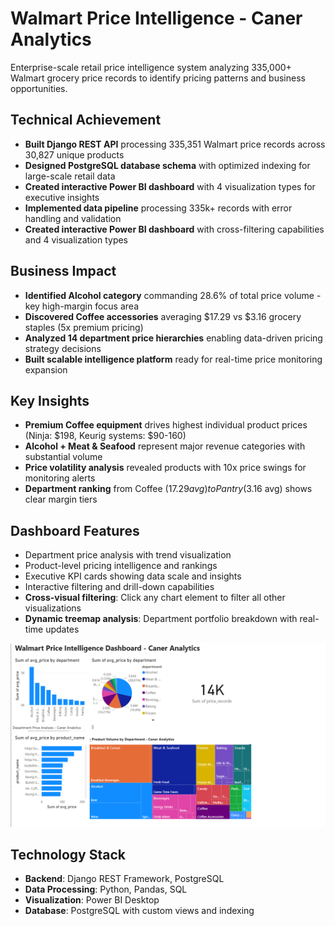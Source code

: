 # Walmart Price Intelligence - Caner Analytics
Enterprise-scale retail price intelligence system analyzing 335,000+ Walmart grocery price records to identify pricing patterns and business opportunities.

## Technical Achievement
- **Built Django REST API** processing 335,351 Walmart price records across 30,827 unique products
- **Designed PostgreSQL database schema** with optimized indexing for large-scale retail data
- **Created interactive Power BI dashboard** with 4 visualization types for executive insights
- **Implemented data pipeline** processing 335k+ records with error handling and validation
- **Created interactive Power BI dashboard** with cross-filtering capabilities and 4 visualization types


## Business Impact
- **Identified Alcohol category** commanding 28.6% of total price volume - key high-margin focus area
- **Discovered Coffee accessories** averaging $17.29 vs $3.16 grocery staples (5x premium pricing)
- **Analyzed 14 department price hierarchies** enabling data-driven pricing strategy decisions
- **Built scalable intelligence platform** ready for real-time price monitoring expansion

## Key Insights
- **Premium Coffee equipment** drives highest individual product prices (Ninja: $198, Keurig systems: $90-160)
- **Alcohol + Meat & Seafood** represent major revenue categories with substantial volume
- **Price volatility analysis** revealed products with 10x price swings for monitoring alerts
- **Department ranking** from Coffee ($17.29 avg) to Pantry ($3.16 avg) shows clear margin tiers

## Dashboard Features
- Department price analysis with trend visualization
- Product-level pricing intelligence and rankings
- Executive KPI cards showing data scale and insights
- Interactive filtering and drill-down capabilities
- **Cross-visual filtering**: Click any chart element to filter all other visualizations
- **Dynamic treemap analysis**: Department portfolio breakdown with real-time updates
  
![Dashboard](newdashboard.png)

## Technology Stack
- **Backend**: Django REST Framework, PostgreSQL
- **Data Processing**: Python, Pandas, SQL
- **Visualization**: Power BI Desktop
- **Database**: PostgreSQL with custom views and indexing
